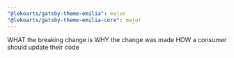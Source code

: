 ```yaml
---
"@lekoarts/gatsby-theme-emilia": major
"@lekoarts/gatsby-theme-emilia-core": major
---
```


WHAT the breaking change is
WHY the change was made
HOW a consumer should update their code
